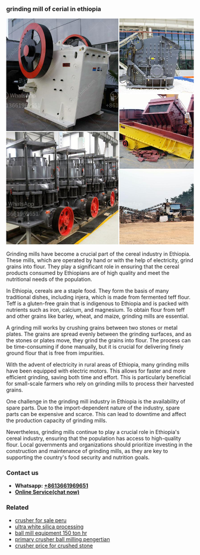 <h3>grinding mill of cerial in ethiopia</h3><img src='1706768224.jpg' alt=''><p>Grinding mills have become a crucial part of the cereal industry in Ethiopia. These mills, which are operated by hand or with the help of electricity, grind grains into flour. They play a significant role in ensuring that the cereal products consumed by Ethiopians are of high quality and meet the nutritional needs of the population.</p><p>In Ethiopia, cereals are a staple food. They form the basis of many traditional dishes, including injera, which is made from fermented teff flour. Teff is a gluten-free grain that is indigenous to Ethiopia and is packed with nutrients such as iron, calcium, and magnesium. To obtain flour from teff and other grains like barley, wheat, and maize, grinding mills are essential.</p><p>A grinding mill works by crushing grains between two stones or metal plates. The grains are spread evenly between the grinding surfaces, and as the stones or plates move, they grind the grains into flour. The process can be time-consuming if done manually, but it is crucial for delivering finely ground flour that is free from impurities.</p><p>With the advent of electricity in rural areas of Ethiopia, many grinding mills have been equipped with electric motors. This allows for faster and more efficient grinding, saving both time and effort. This is particularly beneficial for small-scale farmers who rely on grinding mills to process their harvested grains.</p><p>One challenge in the grinding mill industry in Ethiopia is the availability of spare parts. Due to the import-dependent nature of the industry, spare parts can be expensive and scarce. This can lead to downtime and affect the production capacity of grinding mills.</p><p>Nevertheless, grinding mills continue to play a crucial role in Ethiopia's cereal industry, ensuring that the population has access to high-quality flour. Local governments and organizations should prioritize investing in the construction and maintenance of grinding mills, as they are key to supporting the country's food security and nutrition goals.</p><h3>Contact us</h3><ul><li><strong>Whatsapp:&nbsp;<a href="https://wa.me/8613661969651">+8613661969651</a></strong></li><li><a href="https://swt.shibang-china.com/?git&amp;zhl&amp;grinding mill of cerial in ethiopia"><strong>Online Service(chat now)</strong></a></li></ul><h3>Related</h3><ul><li><a href='crusher for sale peru.md'>crusher for sale peru</a></li><li><a href='ultra white silica processing.md'>ultra white silica processing</a></li><li><a href='ball mill equipment 150 ton hr.md'>ball mill equipment 150 ton hr</a></li><li><a href='primary crusher ball milling pengertian.md'>primary crusher ball milling pengertian</a></li><li><a href='crusher price for crushed stone.md'>crusher price for crushed stone</a></li></ul>